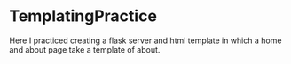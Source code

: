 # TemplatingPractice
Here I practiced creating a flask server and html template in which a home and about page take a template of about. 
